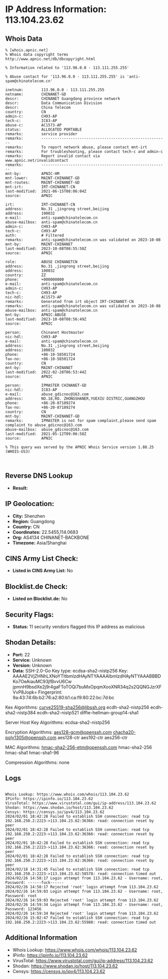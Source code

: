 # IP Address Information: 113.104.23.62

## Whois Data
```
% [whois.apnic.net]
% Whois data copyright terms    http://www.apnic.net/db/dbcopyright.html

% Information related to '113.96.0.0 - 113.111.255.255'

% Abuse contact for '113.96.0.0 - 113.111.255.255' is 'anti-spam@chinatelecom.cn'

inetnum:        113.96.0.0 - 113.111.255.255
netname:        CHINANET-GD
descr:          CHINANET Guangdong province network
descr:          Data Communication Division
descr:          China Telecom
country:        CN
admin-c:        CH93-AP
tech-c:         IC83-AP
abuse-c:        AC1573-AP
status:         ALLOCATED PORTABLE
remarks:        service provider
remarks:        --------------------------------------------------------
remarks:        To report network abuse, please contact mnt-irt
remarks:        For troubleshooting, please contact tech-c and admin-c
remarks:        Report invalid contact via www.apnic.net/invalidcontact
remarks:        --------------------------------------------------------
mnt-by:         APNIC-HM
mnt-lower:      MAINT-CHINANET-GD
mnt-routes:     MAINT-CHINANET-GD
mnt-irt:        IRT-CHINANET-CN
last-modified:  2021-06-15T08:06:04Z
source:         APNIC

irt:            IRT-CHINANET-CN
address:        No.31 ,jingrong street,beijing
address:        100032
e-mail:         anti-spam@chinatelecom.cn
abuse-mailbox:  anti-spam@chinatelecom.cn
admin-c:        CH93-AP
tech-c:         CH93-AP
auth:           # Filtered
remarks:        anti-spam@chinatelecom.cn was validated on 2023-10-08
mnt-by:         MAINT-CHINANET
last-modified:  2023-10-08T08:55:58Z
source:         APNIC

role:           ABUSE CHINANETCN
address:        No.31 ,jingrong street,beijing
address:        100032
country:        ZZ
phone:          +000000000
e-mail:         anti-spam@chinatelecom.cn
admin-c:        CH93-AP
tech-c:         CH93-AP
nic-hdl:        AC1573-AP
remarks:        Generated from irt object IRT-CHINANET-CN
remarks:        anti-spam@chinatelecom.cn was validated on 2023-10-08
abuse-mailbox:  anti-spam@chinatelecom.cn
mnt-by:         APNIC-ABUSE
last-modified:  2023-10-08T08:56:49Z
source:         APNIC

person:         Chinanet Hostmaster
nic-hdl:        CH93-AP
e-mail:         anti-spam@chinatelecom.cn
address:        No.31 ,jingrong street,beijing
address:        100032
phone:          +86-10-58501724
fax-no:         +86-10-58501724
country:        CN
mnt-by:         MAINT-CHINANET
last-modified:  2022-02-28T06:53:44Z
source:         APNIC

person:         IPMASTER CHINANET-GD
nic-hdl:        IC83-AP
e-mail:         abuse_gdicnoc@163.com
address:        NO.18,RO. ZHONGSHANER,YUEXIU DISTRIC,GUANGZHOU
phone:          +86-20-87189274
fax-no:         +86-20-87189274
country:        CN
mnt-by:         MAINT-CHINANET-GD
remarks:        IPMASTER is not for spam complaint,please send spam complaint to abuse_gdicnoc@163.com
abuse-mailbox:  abuse_gdicnoc@163.com
last-modified:  2021-05-12T09:06:58Z
source:         APNIC

% This query was served by the APNIC Whois Service version 1.88.25 (WHOIS-US3)



```
## Reverse DNS Lookup
- **Result:** 

## IP Geolocation:
- **City:** Shenzhen
- **Region:** Guangdong
- **Country:** CN
- **Coordinates:** 22.5455,114.0683
- **Org:** AS4134 CHINANET-BACKBONE
- **Timezone:** Asia/Shanghai

## CINS Army List Check:
- **Listed in CINS Army List:** 
No

## Blocklist.de Check:
- **Listed on Blocklist.de:** 
No

## Security Flags:
- **Status:** 11 security vendors flagged this IP address as malicious

## Shodan Details:
- **Port:** 22
- **Service:** Unknown
- **Version:** Unknown
- **Data:** SSH-2.0-Go
Key type: ecdsa-sha2-nistp256
Key: AAAAE2VjZHNhLXNoYTItbmlzdHAyNTYAAAAIbmlzdHAyNTYAAABBBDKo7OeAiauMC93jfBvvU6Cw
jpmnH9bsdXe2j9r4gaFToTOQi7buMxOpqmXooXNR34q2s2QQNGJzrXFVvP8Jopk=
Fingerprint: 9a:43:74:6b:b2:76:a2:80:b1:ca:f9:80:22:bc:7d:bc

Kex Algorithms:
	curve25519-sha256@libssh.org
	ecdh-sha2-nistp256
	ecdh-sha2-nistp384
	ecdh-sha2-nistp521
	diffie-hellman-group14-sha1

Server Host Key Algorithms:
	ecdsa-sha2-nistp256

Encryption Algorithms:
	aes128-gcm@openssh.com
	chacha20-poly1305@openssh.com
	aes128-ctr
	aes192-ctr
	aes256-ctr

MAC Algorithms:
	hmac-sha2-256-etm@openssh.com
	hmac-sha2-256
	hmac-sha1
	hmac-sha1-96

Compression Algorithms:
	none


## Logs
```

Whois Lookup: https://www.whois.com/whois/113.104.23.62
IPinfo: https://ipinfo.io/113.104.23.62
VirusTotal: https://www.virustotal.com/gui/ip-address/113.104.23.62
Shodan: https://www.shodan.io/host/113.104.23.62
Censys: https://censys.io/ipv4/113.104.23.62
2024/02/01 18:42:28 Failed to establish SSH connection: read tcp 192.168.250.2:2223->113.104.23.62:36366: read: connection reset by peer
2024/02/01 18:42:28 Failed to establish SSH connection: read tcp 192.168.250.2:2223->113.104.23.62:36366: read: connection reset by peer
2024/02/01 18:42:28 Failed to establish SSH connection: read tcp 192.168.250.2:2223->113.104.23.62:36366: read: connection reset by peer
2024/02/01 18:42:28 Failed to establish SSH connection: read tcp 192.168.250.2:2223->113.104.23.62:36366: read: connection reset by peer
2024/02/18 14:31:45 Failed to establish SSH connection: read tcp 192.168.250.2:2223->113.104.23.62:58578: read: connection timed out
2024/02/26 14:58:17 Login attempt from 113.104.23.62 - Username: root, Password: ------fuck------
2024/02/26 14:58:17 Rejected 'root' login attempt from 113.104.23.62
2024/02/26 14:59:03 Login attempt from 113.104.23.62 - Username: root, Password: root
2024/02/26 14:59:03 Rejected 'root' login attempt from 113.104.23.62
2024/02/26 14:59:34 Login attempt from 113.104.23.62 - Username: root, Password: 123456
2024/02/26 14:59:34 Rejected 'root' login attempt from 113.104.23.62
2024/02/26 15:02:47 Failed to establish SSH connection: read tcp 192.168.250.2:2223->113.104.23.62:55988: read: connection timed out

```
## Additional Information
- Whois Lookup: https://www.whois.com/whois/113.104.23.62
- IPinfo: https://ipinfo.io/113.104.23.62
- VirusTotal: https://www.virustotal.com/gui/ip-address/113.104.23.62
- Shodan: https://www.shodan.io/host/113.104.23.62
- Censys: https://censys.io/ipv4/113.104.23.62

